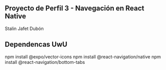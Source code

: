 ## Proyecto de Perfil 3 - Navegación en React Native
Stalin Jafet Dubón

## Dependencas UwU
npm install @expo/vector-icons
npm install @react-navigation/native
npm install @react-navigation/bottom-tabs
